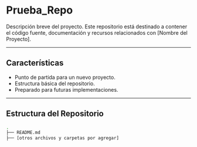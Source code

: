 # Prueba_Repo

Descripción breve del proyecto. Este repositorio está destinado a contener el código fuente, documentación y recursos relacionados con [Nombre del Proyecto].

---

## Características

- Punto de partida para un nuevo proyecto.
- Estructura básica del repositorio.
- Preparado para futuras implementaciones.

---

## Estructura del Repositorio

```bash
.
├── README.md
├── [otros archivos y carpetas por agregar]
